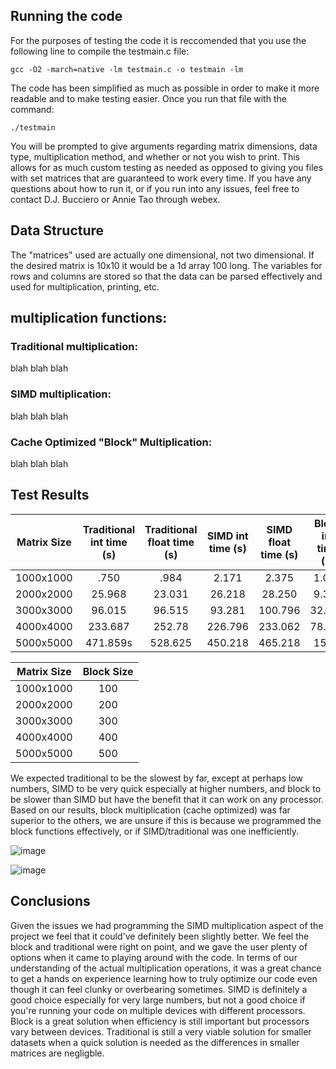 ## Running the code
For the purposes of testing the code it is reccomended that you use the following line to compile the testmain.c file:

```gcc -O2 -march=native -lm testmain.c -o testmain -lm```

The code has been simplified as much as possible in order to make it more readable and to make testing easier. 
Once you run that file with the command:

```./testmain```

You will be prompted to give arguments regarding matrix dimensions, data type, multiplication method, and whether or not you wish to print. This allows for as much custom testing as needed as opposed to giving you files with set matrices that are guaranteed to work every time. If you have any questions about how to run it, or if you run into any issues, feel free to contact D.J. Bucciero or Annie Tao through webex.

## Data Structure
The "matrices" used are actually one dimensional, not two dimensional. If the desired matrix is 10x10 it would be a 1d array 100 long. The variables for rows and columns are stored so that the data can be parsed effectively and used for multiplication, printing, etc. 

## multiplication functions:
### Traditional multiplication:
blah blah blah
### SIMD multiplication:
blah blah blah
### Cache Optimized "Block" Multiplication:
blah blah blah


## Test Results
| Matrix Size   | Traditional int time (s) | Traditional float time (s) | SIMD int time (s) | SIMD float time (s) | Block int time (s) | block float time (s) |
| ------------- |:------------------------:|:--------------------------:|:-----------------:|:-------------------:|:------------------:|:--------------------:|
| 1000x1000     |.750                      |.984                        |2.171              |2.375                |1.093               |1.984                 |
| 2000x2000     |25.968                    |23.031                      |26.218             |28.250               |9.343               |16.671                |
| 3000x3000     |96.015                    |96.515                      |93.281             |100.796              |32.734              |58.187                |
| 4000x4000     |233.687                   |252.78                      |226.796            |233.062              |78.156              |141.531               |
| 5000x5000     |471.859s                  |528.625                     |450.218            |465.218              |153.0               |276.578               |

|Matrix Size|Block Size|
|-----------|:--------:|
|1000x1000  | 100      |
|2000x2000  | 200      |
|3000x3000  | 300      |
|4000x4000  | 400      |
|5000x5000  | 500      |

We expected traditional to be the slowest by far, except at perhaps low numbers, SIMD to be very quick especially at higher numbers, and block to be slower than SIMD but have the benefit that it can work on any processor. Based on our results, block multiplication (cache optimized) was far superior to the others, we are unsure if this is because we programmed the block functions effectively, or if SIMD/traditional was one inefficiently.

![image](https://cdn.discordapp.com/attachments/804497070534033428/811055551546130493/042794c93b88a5e3215759f52b315313.png)

![image](https://cdn.discordapp.com/attachments/804497070534033428/811055566221738014/66a74da027d9ae59253f35d8e9e5ff5e.png)

## Conclusions
Given the issues we had programming the SIMD multiplication aspect of the project we feel that it could've definitely been slightly better. We feel the block and traditional were right on point, and we gave the user plenty of options when it came to playing around with the code. In terms of our understanding of the actual multiplication operations, it was a great chance to get a hands on experience learning how to truly optimize our code even though it can feel clunky or overbearing sometimes. SIMD is definitely a good choice especially for very large numbers, but not a good choice if you're running your code on multiple devices with different processors. Block is a great solution when efficiency is still important but processors vary between devices. Traditional is still a very viable solution for smaller datasets when a quick solution is needed as the differences in smaller matrices are negligble. 
